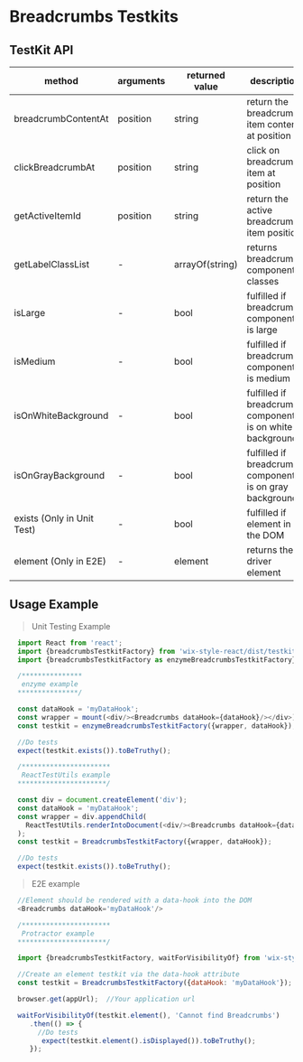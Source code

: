 # Breadcrumbs Testkits

## TestKit API

| method | arguments | returned value | description |
|--------|-----------|----------------|-------------|
| breadcrumbContentAt | position | string | return the breadcrumb item content at position |
| clickBreadcrumbAt | position | string | click on breadcrumb item at position |
| getActiveItemId | position | string | return the active breadcrumb item position |
| getLabelClassList | - | arrayOf(string) | returns breadcrumbs component classes |
| isLarge | - | bool | fulfilled if breadcrumbs component is large |
| isMedium | - | bool | fulfilled if breadcrumbs component is medium |
| isOnWhiteBackground | - | bool | fulfilled if breadcrumbs component is on white background |
| isOnGrayBackground | - | bool | fulfilled if breadcrumbs component is on gray background |
| exists (Only in Unit Test) | - | bool | fulfilled if element in the DOM |
| element (Only in E2E) | - | element | returns the driver element |

## Usage Example

> Unit Testing Example
```javascript
  import React from 'react';
  import {breadcrumbsTestkitFactory} from 'wix-style-react/dist/testkit';
  import {breadcrumbsTestkitFactory as enzymeBreadcrumbsTestkitFactory} from 'wix-style-react/dist/testkit/enzyme';

  /***************
   enzyme example
  ***************/

  const dataHook = 'myDataHook';
  const wrapper = mount(<div/><Breadcrumbs dataHook={dataHook}/></div>);
  const testkit = enzymeBreadcrumbsTestkitFactory({wrapper, dataHook});

  //Do tests
  expect(testkit.exists()).toBeTruthy();

  /**********************
   ReactTestUtils example
  **********************/

  const div = document.createElement('div');
  const dataHook = 'myDataHook';
  const wrapper = div.appendChild(
    ReactTestUtils.renderIntoDocument(<div/><Breadcrumbs dataHook={dataHook}/></div>, {dataHook})
  );
  const testkit = BreadcrumbsTestkitFactory({wrapper, dataHook});

  //Do tests
  expect(testkit.exists()).toBeTruthy();
```


> E2E example
```javascript
  //Element should be rendered with a data-hook into the DOM
  <Breadcrumbs dataHook='myDataHook'/>

  /**********************
   Protractor example
  **********************/

  import {breadcrumbsTestkitFactory, waitForVisibilityOf} from 'wix-style-react/dist/testkit/protractor';

  //Create an element testkit via the data-hook attribute
  const testkit = BreadcrumbsTestkitFactory({dataHook: 'myDataHook'});

  browser.get(appUrl);  //Your application url

  waitForVisibilityOf(testkit.element(), 'Cannot find Breadcrumbs')
     .then(() => {
       //Do tests
        expect(testkit.element().isDisplayed()).toBeTruthy();
     });
```
